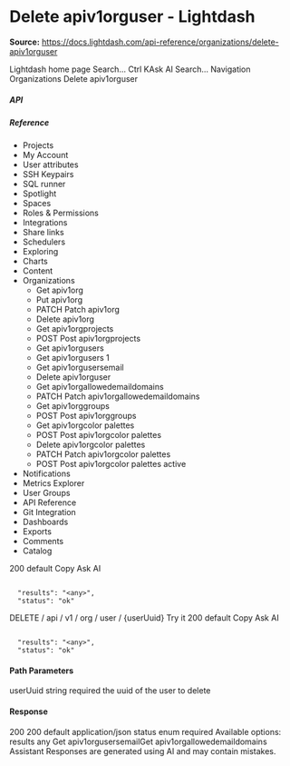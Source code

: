 # Delete apiv1orguser - Lightdash

**Source:** https://docs.lightdash.com/api-reference/organizations/delete-apiv1orguser

Lightdash home page
Search...
Ctrl KAsk AI
Search...
Navigation
Organizations
Delete apiv1orguser
##### API


##### Reference
  * Projects
  * My Account
  * User attributes
  * SSH Keypairs
  * SQL runner
  * Spotlight
  * Spaces
  * Roles & Permissions
  * Integrations
  * Share links
  * Schedulers
  * Exploring
  * Charts
  * Content
  * Organizations
    * Get apiv1org
    * Put apiv1org
    * PATCH
Patch apiv1org
    * Delete apiv1org
    * Get apiv1orgprojects
    * POST
Post apiv1orgprojects
    * Get apiv1orgusers
    * Get apiv1orgusers 1
    * Get apiv1orgusersemail
    * Delete apiv1orguser
    * Get apiv1orgallowedemaildomains
    * PATCH
Patch apiv1orgallowedemaildomains
    * Get apiv1orggroups
    * POST
Post apiv1orggroups
    * Get apiv1orgcolor palettes
    * POST
Post apiv1orgcolor palettes
    * Delete apiv1orgcolor palettes
    * PATCH
Patch apiv1orgcolor palettes
    * POST
Post apiv1orgcolor palettes active
  * Notifications
  * Metrics Explorer
  * User Groups
  * API Reference
  * Git Integration
  * Dashboards
  * Exports
  * Comments
  * Catalog


200
default
Copy
Ask AI
```

  "results": "<any>",
  "status": "ok"

```

DELETE
/
api
/
v1
/
org
/
user
/
{userUuid}
Try it
200
default
Copy
Ask AI
```

  "results": "<any>",
  "status": "ok"

```

#### Path Parameters
userUuid
string
required
the uuid of the user to delete
#### Response
200
200 default
application/json
status
enum<string>
required
Available options: 
results
any
Get apiv1orgusersemailGet apiv1orgallowedemaildomains
Assistant
Responses are generated using AI and may contain mistakes.


